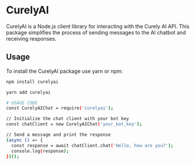# CurelyAI

CurelyAI is a Node.js client library for interacting with the Curely AI API. This package simplifies the process of sending messages to the AI chatbot and receiving responses.

## Usage

To install the CurelyAI package use yarn or npm:

```sh
npm install curelyai

yarn add curelyai

# USAGE CODE
const CurelyAIChat = require('curelyai');

// Initialize the chat client with your bot key
const chatClient = new CurelyAIChat('your_bot_key');

// Send a message and print the response
(async () => {
  const response = await chatClient.chat('Hello, how are you?');
  console.log(response);
})();
